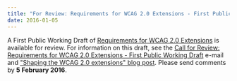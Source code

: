 ```yaml
---
title: "For Review: Requirements for WCAG 2.0 Extensions - First Public Working Draft"
date: 2016-01-05
---
```

<p>A First Public Working Draft of <a href="http://www.w3.org/TR/2016/WD-wcag2-ext-req-20160105/">Requirements for WCAG 2.0 Extensions</a> is available for review. For information on this draft, see the <a href="https://lists.w3.org/Archives/Public/w3c-wai-ig/2016JanMar/0007.html">Call for Review: Requirements for WCAG 2.0 Extensions - First Public Working Draft</a> e-mail and <a href="https://www.w3.org/blog/2016/01/shaping-the-wcag-2-0-extensions">"Shaping the WCAG 2.0 extensions" blog post</a>. Please send comments by <strong>5 February 2016</strong>.</p>